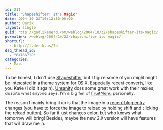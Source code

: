 ```yaml
---
id: 211
title: 'Shapeshifter: It's Magic'
date: 2004-10-22T16:12:38+00:00
author: Derik
layout: single
guid: http://godlikenerd.com/weblog/2004/10/22/shapeshifter-its-magic/
permalink: /weblog/2004/10/22/shapeshifter-its-magic/
shorturl:
  - http://l.derik.us/7e
dsq_thread_id:
  - "64766728"
categories:
  - Macs
---
```

To be honest, I don't use [Shapeshifter](http://www.unsanity.com/haxies/shapeshifter), but I figure some of you might might be interested in a theme system for OS X. Especially recent converts, like you Katie (I did it again). [Unsanity](http://www.unsanity.com) does some great work with their haxies, despite what anyone says. I'm a big fan of [FruitMenu](http://www.unsanity.com/haxies/fruitmenu) personally.

The reason I mainly bring it up is that the image in a [recent blog entry](http://www.unsanity.org/archives/000372.php) changes (you have to force the image to reload by holding shift and clicking the reload button). So far it just changes color, but who knows what tomorrow will bring! Besides, maybe the new 2.0 version will have features that will draw me in.